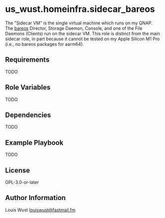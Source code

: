 us_wust.homeinfra.sidecar_bareos
================================

The "Sidecar VM" is the single virtual machine which runs on my QNAP.
The [bareos](https://www.bareos.com/) Director, Storage Daemon, Console,
and one of the File Daemons (Clients) run on the sidecar VM. This role
is distinct from the main sidecar role, in part because it cannot be
tested on my Apple Silicon M1 Pro (i.e., no bareos packages for aarm64).

Requirements
------------

TODO

Role Variables
--------------

TODO

Dependencies
------------

TODO

Example Playbook
----------------

TODO

License
-------

GPL-3.0-or-later

Author Information
------------------

Louis Wust <louiswust@fastmail.fm>
